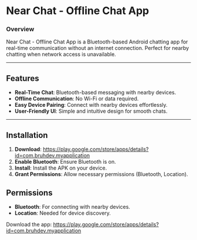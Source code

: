 # Near Chat - Offline Chat App

### Overview
Near Chat - Offline Chat App is a Bluetooth-based Android chatting app for real-time communication without an internet connection. Perfect for nearby chatting when network access is unavailable.

---

## Features
- **Real-Time Chat**: Bluetooth-based messaging with nearby devices.
- **Offline Communication**: No Wi-Fi or data required.
- **Easy Device Pairing**: Connect with nearby devices effortlessly.
- **User-Friendly UI**: Simple and intuitive design for smooth chats.

---

## Installation
1. **Download**: https://play.google.com/store/apps/details?id=com.bruhdev.myapplication
2. **Enable Bluetooth**: Ensure Bluetooth is on.
3. **Install**: Install the APK on your device.
4. **Grant Permissions**: Allow necessary permissions (Bluetooth, Location).


## Permissions
- **Bluetooth**: For connecting with nearby devices.
- **Location**: Needed for device discovery.

Download the app: https://play.google.com/store/apps/details?id=com.bruhdev.myapplication

